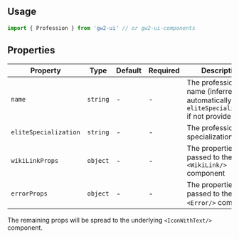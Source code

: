 ## Usage

```js
import { Profession } from 'gw2-ui' // or gw2-ui-components
```

## Properties

| Property              | Type     | Default | Required | Description                                                                             |
| --------------------- | -------- | ------- | -------- | --------------------------------------------------------------------------------------- |
| `name`                | `string` | -       | -        | The profession name (inferred automatically from `eliteSpecialization` if not provided) |
| `eliteSpecialization` | `string` | -       | -        | The profession elite specialization                                                     |
| `wikiLinkProps`       | `object` | -       | -        | The properties passed to the `<WikiLink/>` component                                    |
| `errorProps`          | `object` | -       | -        | The properties passed to the `<Error/>` component                                       |

The remaining props will be spread to the underlying `<IconWithText/>` component.
